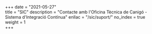 +++
date        = "2021-05-27"	
title       = "SIC"
description = "Contacte amb l'Oficina Tècnica de Canigó - Sistema d'Integració Contínua"
enllac		= "/sic/suport/"
no_index 	  = true	
weight 		  = 1	
+++
